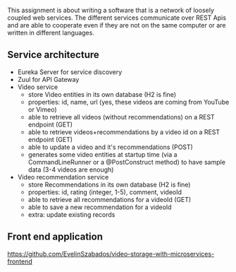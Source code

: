 This assignment is about writing a software that is a network of loosely coupled web services. The different services communicate over REST Apis and are able to cooperate even if they are not on the same computer or are written in different languages.<br>
## Service architecture

- Eureka Server for service discovery
- Zuul for API Gateway
- Video service
  - store Video entities in its own database (H2 is fine)
  - properties: id, name, url (yes, these videos are coming from YouTube or Vimeo)
  - able to retrieve all videos (without recommendations) on a REST endpoint (GET)
  - able to retrieve videos+recommendations by a video id on a REST endpoint (GET)
  - able to update a video and it's recommendations (POST)
  - generates some video entities at startup time (via a CommandLineRunner or a @PostConstruct method) to have sample data (3-4 videos are enough)
- Video recommendation service
  - store Recommendations in its own database (H2 is fine)
  - properties: id, rating (integer, 1-5), comment, videoId
  - able to retrieve all recommendations for a videoId (GET)
  - able to save a new recommendation for a videoId
  - extra: update existing records
  
## Front end application
https://github.com/EvelinSzabados/video-storage-with-microservices-frontend
